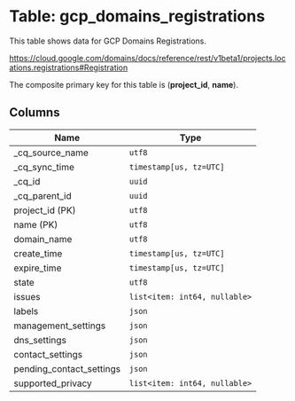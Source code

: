 # Table: gcp_domains_registrations

This table shows data for GCP Domains Registrations.

https://cloud.google.com/domains/docs/reference/rest/v1beta1/projects.locations.registrations#Registration

The composite primary key for this table is (**project_id**, **name**).

## Columns

| Name          | Type          |
| ------------- | ------------- |
|_cq_source_name|`utf8`|
|_cq_sync_time|`timestamp[us, tz=UTC]`|
|_cq_id|`uuid`|
|_cq_parent_id|`uuid`|
|project_id (PK)|`utf8`|
|name (PK)|`utf8`|
|domain_name|`utf8`|
|create_time|`timestamp[us, tz=UTC]`|
|expire_time|`timestamp[us, tz=UTC]`|
|state|`utf8`|
|issues|`list<item: int64, nullable>`|
|labels|`json`|
|management_settings|`json`|
|dns_settings|`json`|
|contact_settings|`json`|
|pending_contact_settings|`json`|
|supported_privacy|`list<item: int64, nullable>`|